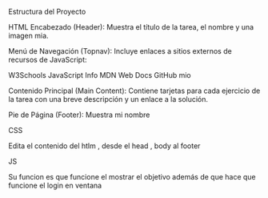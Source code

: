 Estructura del Proyecto

HTML
Encabezado (Header):
Muestra el título de la tarea, el nombre y una imagen mia.

Menú de Navegación (Topnav):
Incluye enlaces a sitios externos de recursos de JavaScript:

W3Schools
JavaScript Info
MDN Web Docs
GitHub mio


Contenido Principal (Main Content):
Contiene tarjetas para cada ejercicio de la tarea con una breve descripción y un enlace a la solución.

Pie de Página (Footer):
Muestra mi nombre


CSS

Edita el contenido del htlm , desde el head , body al footer


JS

Su funcion es que funcione el mostrar el objetivo además de que hace que funcione el login en ventana